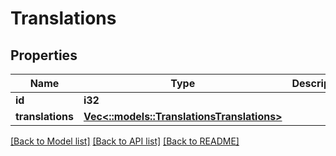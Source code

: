# Translations

## Properties

Name | Type | Description | Notes
------------ | ------------- | ------------- | -------------
**id** | **i32** |  | [optional] 
**translations** | [**Vec<::models::TranslationsTranslations>**](TranslationsTranslations.md) |  | [optional]

[[Back to Model list]](../README.md#documentation-for-models) [[Back to API list]](../README.md#documentation-for-api-endpoints) [[Back to README]](../README.md)

